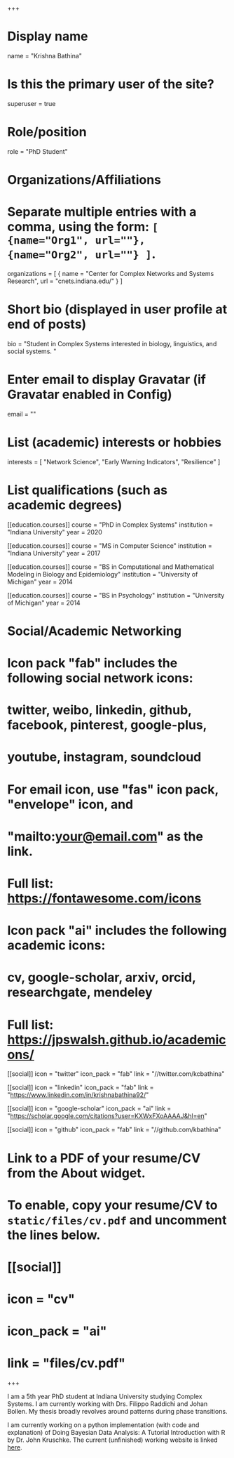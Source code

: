+++
# Display name
name = "Krishna Bathina"

# Is this the primary user of the site?
superuser = true

# Role/position
role = "PhD Student"

# Organizations/Affiliations
#   Separate multiple entries with a comma, using the form: `[ {name="Org1", url=""}, {name="Org2", url=""} ]`.
organizations = [ { name = "Center for Complex Networks and Systems Research", url = "cnets.indiana.edu/" } ]

# Short bio (displayed in user profile at end of posts)
bio = "Student in Complex Systems interested in biology, linguistics, and social systems. "

# Enter email to display Gravatar (if Gravatar enabled in Config)
email = ""

# List (academic) interests or hobbies
interests = [
  "Network Science",
  "Early Warning Indicators",
  "Resilience"
]

# List qualifications (such as academic degrees)
[[education.courses]]
  course = "PhD in Complex Systems"
  institution = "Indiana University"
  year = 2020

[[education.courses]]
  course = "MS in Computer Science"
  institution = "Indiana University"
  year = 2017

[[education.courses]]
  course = "BS in Computational and Mathematical Modeling in Biology and Epidemiology"
  institution = "University of Michigan"
  year = 2014

[[education.courses]]
  course = "BS in Psychology"
  institution = "University of Michigan"
  year = 2014

# Social/Academic Networking
#
# Icon pack "fab" includes the following social network icons:
#
#   twitter, weibo, linkedin, github, facebook, pinterest, google-plus,
#   youtube, instagram, soundcloud
#
#   For email icon, use "fas" icon pack, "envelope" icon, and
#   "mailto:your@email.com" as the link.
#
#   Full list: https://fontawesome.com/icons
#
# Icon pack "ai" includes the following academic icons:
#
#   cv, google-scholar, arxiv, orcid, researchgate, mendeley
#
#   Full list: https://jpswalsh.github.io/academicons/

[[social]]
  icon = "twitter"
  icon_pack = "fab"
  link = "//twitter.com/kcbathina"

[[social]]
  icon = "linkedin"
  icon_pack = "fab"
  link = "https://www.linkedin.com/in/krishnabathina92/"

[[social]]
  icon = "google-scholar"
  icon_pack = "ai"
  link = "https://scholar.google.com/citations?user=KXWxFXoAAAAJ&hl=en"

[[social]]
  icon = "github"
  icon_pack = "fab"
  link = "//github.com/kbathina"

# Link to a PDF of your resume/CV from the About widget.
# To enable, copy your resume/CV to `static/files/cv.pdf` and uncomment the lines below.
# [[social]]
#   icon = "cv"
#   icon_pack = "ai"
#   link = "files/cv.pdf"

+++

I am a 5th year PhD student at Indiana University studying Complex Systems. I am currently working with Drs. Filippo Raddichi and Johan Bollen. My thesis broadly revolves around patterns during phase transitions. 

I am currently working on a python implementation (with code and explanation) of Doing Bayesian Data Analysis: A Tutorial Introduction with R by Dr. John Kruschke. The current (unfinished) working website is linked [here](https://pydbda.github.io/dbda-notes/).